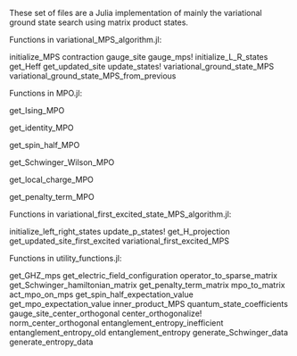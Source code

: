 These set of files are a Julia implementation of mainly the variational ground state search using matrix product states.

Functions in variational_MPS_algorithm.jl:

initialize_MPS
contraction
gauge_site
gauge_mps!
initialize_L_R_states
get_Heff
get_updated_site
update_states!
variational_ground_state_MPS
variational_ground_state_MPS_from_previous

Functions in MPO.jl:

get_Ising_MPO

get_identity_MPO

get_spin_half_MPO

get_Schwinger_Wilson_MPO

get_local_charge_MPO

get_penalty_term_MPO

Functions in variational_first_excited_state_MPS_algorithm.jl:

initialize_left_right_states
update_p_states!
get_H_projection
get_updated_site_first_excited
variational_first_excited_MPS

Functions in utility_functions.jl:

get_GHZ_mps
get_electric_field_configuration
operator_to_sparse_matrix
get_Schwinger_hamiltonian_matrix
get_penalty_term_matrix
mpo_to_matrix
act_mpo_on_mps
get_spin_half_expectation_value
get_mpo_expectation_value
inner_product_MPS
quantum_state_coefficients
gauge_site_center_orthogonal
center_orthogonalize!
norm_center_orthogonal
entanglement_entropy_inefficient
entanglement_entropy_old
entanglement_entropy
generate_Schwinger_data
generate_entropy_data
